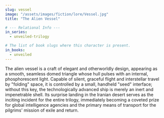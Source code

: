 ```yaml
---
slug: vessel
image: "/assets/images/fiction/lore/Vessel.jpg"
title: "The Alien Vessel"

# --- Relational Info ---
in_series:
  - unveiled-trilogy

# The list of book slugs where this character is present.
in_books:
  - unveiled
---
```

The alien vessel is a craft of elegant and otherworldly design, appearing as a smooth, seamless domed triangle whose hull pulses with an internal, phosphorescent light. Capable of silent, graceful flight and interstellar travel by "folding" space, it is controlled by a small, handheld "seed" interface; without this key, the technologically advanced ship is merely an inert and impenetrable shell. Its surprise landing in the Iranian desert serves as the inciting incident for the entire trilogy, immediately becoming a coveted prize for global intelligence agencies and the primary means of transport for the pilgrims' mission of exile and return.
